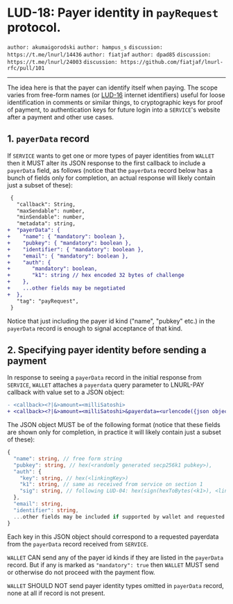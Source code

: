 LUD-18: Payer identity in `payRequest` protocol.
================================================

`author: akumaigorodski` `author: hampus_s` `discussion: https://t.me/lnurl/14436` `author: fiatjaf` `author: dpad85` `discussion: https://t.me/lnurl/24003` `discussion: https://github.com/fiatjaf/lnurl-rfc/pull/101`

---

The idea here is that the payer can identify itself when paying. The scope varies from free-form names (or [LUD-16](16.md) internet identifiers) useful for loose identification in comments or similar things, to cryptographic keys for proof of payment, to authentication keys for future login into a `SERVICE`'s website after a payment and other use cases.

## 1. `payerData` record

If `SERVICE` wants to get one or more types of payer identities from `WALLET` then it MUST alter its JSON response to the first callback to include a `payerData` field, as follows (notice that the `payerData` record below has a bunch of fields only for completion, an actual response will likely contain just a subset of these):

```diff
 {
   "callback": String,
   "maxSendable": number,
   "minSendable": number,
   "metadata": string,
+  "payerData": {
+    "name": { "mandatory": boolean },
+    "pubkey": { "mandatory": boolean },
+    "identifier": { "mandatory": boolean },
+    "email": { "mandatory": boolean },
+    "auth": {
+       "mandatory": boolean,
+       "k1": string // hex encoded 32 bytes of challenge
+    },
+    ...other fields may be negotiated
+  },
   "tag": "payRequest",
 }
```

Notice that just including the payer id kind ("name", "pubkey" etc.) in the `payerData` record is enough to signal acceptance of that kind.

## 2. Specifying payer identity before sending a payment

In response to seeing a `payerData` record in the initial response from `SERVICE`, `WALLET` attaches a `payerdata` query parameter to LNURL-PAY callback with value set to a JSON object:

```diff
- <callback><?|&>amount=<milliSatoshi>
+ <callback><?|&>amount=<milliSatoshi>&payerdata=<urlencode({json object})>
```

The JSON object MUST be of the following format (notice that these fields are shown only for completion, in practice it will likely contain just a subset of these):

```Typescript
{
  "name": string, // free form string
  "pubkey": string, // hex(<randomly generated secp256k1 pubkey>),
  "auth": {
    "key": string, // hex(<linkingKey>)
    "k1": string, // same as received from service on section 1
    "sig": string, // following LUD-04: hex(sign(hexToBytes(<k1>), <linkingPrivKey>))
  },
  "email": string,
  "identifier": string,
  ...other fields may be included if supported by wallet and requested by service
}
```

Each key in this JSON object should correspond to a requested payerdata from the `payerData` record received from `SERVICE`.

`WALLET` CAN send any of the payer id kinds if they are listed in the `payerData` record. But if any is marked as `"mandatory": true` then `WALLET` MUST send or otherwise do not proceed with the payment flow.

`WALLET` SHOULD NOT send payer identity types omitted in `payerData` record, none at all if record is not present.
